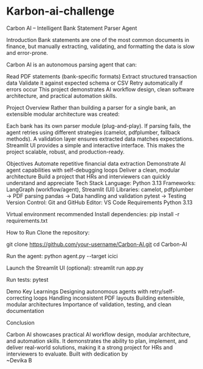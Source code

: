 # Karbon-ai-challenge

Carbon AI – Intelligent Bank Statement Parser Agent
   

Introduction
Bank statements are one of the most common documents in finance, but manually extracting, validating, and formatting the data is slow and error-prone.

Carbon AI is an autonomous parsing agent that can:

Read PDF statements (bank-specific formats)
Extract structured transaction data
Validate it against expected schema or CSV
Retry automatically if errors occur
This project demonstrates AI workflow design, clean software architecture, and practical automation skills.

Project Overview
Rather than building a parser for a single bank, an extensible modular architecture was created:

Each bank has its own parser module (plug-and-play).
If parsing fails, the agent retries using different strategies (camelot, pdfplumber, fallback methods).
A validation layer ensures extracted data matches expectations.
Streamlit UI provides a simple and interactive interface.
This makes the project scalable, robust, and production-ready.

Objectives
Automate repetitive financial data extraction
Demonstrate AI agent capabilities with self-debugging loops
Deliver a clean, modular architecture
Build a project that HRs and interviewers can quickly understand and appreciate
Tech Stack
Language: Python 3.13
Frameworks: LangGraph (workflow/agent), Streamlit (UI)
Libraries:
camelot, pdfplumber → PDF parsing
pandas → Data handling and validation
pytest → Testing
Version Control: Git and GitHub
Editor: VS Code
Requirements
Python 3.13

Virtual environment recommended
Install dependencies:
pip install -r requirements.txt

How to Run
Clone the repository:

git clone https://github.com/your-username/Carbon-AI.git
cd Carbon-AI


Run the agent:
python agent.py --target icici


Launch the Streamlit UI (optional):
streamlit run app.py


Run tests:
pytest

Demo
Key Learnings
Designing autonomous agents with retry/self-correcting loops
Handling inconsistent PDF layouts
Building extensible, modular architectures
Importance of validation, testing, and clean documentation

Conclusion

Carbon AI showcases practical AI workflow design, modular architecture, and automation skills.
It demonstrates the ability to plan, implement, and deliver real-world solutions, making it a strong project for HRs and interviewers to evaluate.
Built with dedication by      
                            ~Devika B
